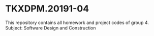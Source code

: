 # TKXDPM.20191-04

This repository contains all homework and project codes of group 4.
Subject: Software Design and Construction